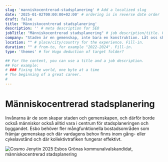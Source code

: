 ```yaml
---
slug: 'manniskocentrerad-stadsplanering' # Add a localized slug
date: '2025-01-02T00:00:00+02:00' # ordering is in reverse date order
draft: false
title: 'Människocentrerad stadsplanering'
description: '' # meta description for SEO
jobTitle: "Människocentrerad stadsplanering" # job description/title. Fill-in
company: "Staden är en gemenskap, inte bara en konstruktion. Låt oss skapa stadsdelar som möjliggör en smidig vardag och där människor möts." # name of the company you worked for. Fill-in
location: "" # place/city/country for the experience. Fill-in.
duration: "" # from-to, for example "2022-2024". Fill-in.
type: 'themes' # for Hugo deduction of target folder?

## For the content, you can use a title and a job description.
## For example:
# ### Fixing the world, one byte at a time
# The beginning of a great career. 
# 
---
```


# Människocentrerad stadsplanering

Invånarna är de som skapar staden och gemenskapen, och därför borde också människor också alltid vara i centrum för stadsplaneringen och byggandet. Esbo behöver fler mångfunktionella bostadsområden som främjar gemenskap och där vardagens behov finns inom gång- eller cykelavstånd och där kollektivtrafiken fungerar effektivt.

![Cosmo Jenytin 2025 Esbos Grönas kommunalvalskandidat, människocentrerad stadsplanering](Cosmo-Jenytin-2025-kuntavaalit-ehdokas-vihreät-espoo-ihmiskeskeinen-kaupunkisuunnittelu.jpg)
